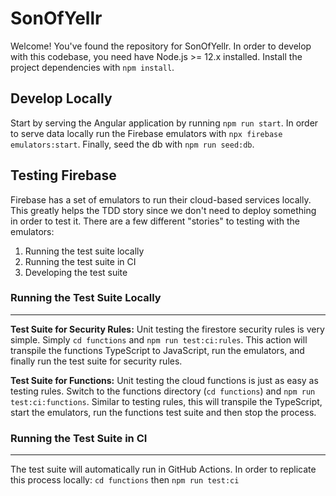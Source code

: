# SonOfYellr

Welcome! You've found the repository for SonOfYellr. In order to develop with this codebase, you need have Node.js >= 12.x installed. Install the project dependencies with `npm install`.

## Develop Locally

Start by serving the Angular application by running `npm run start`. In order to serve data locally run the Firebase emulators with `npx firebase emulators:start`. Finally, seed the db with `npm run seed:db`.


## Testing Firebase

Firebase has a set of emulators to run their cloud-based services locally. This greatly helps the TDD story since we don't need to deploy something in order to test it. There are a few different "stories" to testing with the emulators:
1. Running the test suite locally
2. Running the test suite in CI
3. Developing the test suite

### Running the Test Suite Locally
___

**Test Suite for Security Rules:** Unit testing the firestore security rules is very simple. Simply `cd functions` and `npm run test:ci:rules`. This action will transpile the functions TypeScript to JavaScript, run the emulators, and finally run the test suite for security rules.

**Test Suite for Functions:** Unit testing the cloud functions is just as easy as testing rules. Switch to the functions directory (`cd functions`) and `npm run test:ci:functions`. Similar to testing rules, this will transpile the TypeScript, start the emulators, run the functions test suite and then stop the process.

### Running the Test Suite in CI
___
The test suite will automatically run in GitHub Actions. In order to replicate this process locally: `cd functions` then `npm run test:ci`


